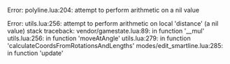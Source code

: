 Error: polyline.lua:204: attempt to perform arithmetic on a nil value

Error: utils.lua:256: attempt to perform arithmetic on local 'distance' (a nil value)
stack traceback:
        vendor/gamestate.lua:89: in function '__mul'
        utils.lua:256: in function 'moveAtAngle'
        utils.lua:279: in function 'calculateCoordsFromRotationsAndLengths'
        modes/edit_smartline.lua:285: in function 'update'

